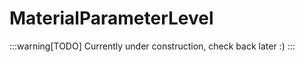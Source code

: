 ﻿
# MaterialParameterLevel

:::warning[TODO]
Currently under construction, check back later :)
:::

